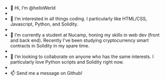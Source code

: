 - 👋 Hi, I’m @helloWerld
- 
- 👀 I’m interested in all things coding. I particularly like HTML/CSS, Javascript, Python, and Solidity.
- 
- 🌱 I’m currently a student at Nucamp, honing my skills in web dev (front and back end). Recently I've been studying cryptocurrency smart contracts in Solidity in my spare time.
- 
- 💞️ I’m looking to collaborate on anyone who has the same interests. I particularly love Python scripts and Solidity right now.
- 
- 📫 Send me a message on Github!

